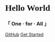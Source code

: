

<h1><font face="verdana">Hello World</font></h1>
<h3>「 One · for · All 」</h3>

[GitHub](https://github.com/Sctwang/docsify)
[Get Started](#introduction)


